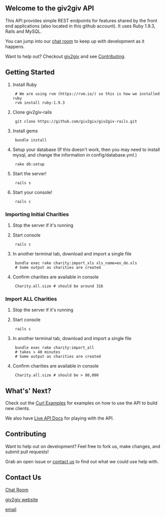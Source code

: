 ## Welcome to the giv2giv API

This API provides simple REST endpoints for features shared by the front end applications (also located in this github account). It uses Ruby 1.9.3, Rails and MySQL.

You can jump into our [chat room](https://lightcastle.campfirenow.com/4d2e5) to keep up with development as it happens.

Want to help out? Checkout [giv2giv](http://www.giv2giv.org) and see [Contributing](#contributing).

## Getting Started

1. Install Ruby

        # We are using rvm (https://rvm.io/) so this is how we installed ruby
        rvm install ruby-1.9.3

2. Clone giv2giv-rails

        git clone https://github.com/giv2giv/giv2giv-rails.git

3. Install gems

        bundle install

4. Setup your database
(If this doesn't work, then you may need to install mysql, and change the
 information in config/database.yml.)

		rake db:setup
		

4. Start the server!

        rails s

5. Start your console!

        rails c

### Importing Initial Charities

1. Stop the server if it's running

2. Start console

        rails c

3. In another terminal tab, download and import a single file

        bundle exec rake charity:import_xls xls_name=eo_de.xls
        # Some output as charities are created

4. Confirm charities are available in console

        Charity.all.size # should be around 316

### Import ALL Charities

1. Stop the server if it's running

2. Start console

        rails c

3. In another terminal tab, download and import a single file

        bundle exec rake charity:import_all
        # takes > 40 minutes
        # Some output as charities are created

4. Confirm charities are available in console

        Charity.all.size # should be > 80,000

## What's' Next?

Check out the [Curl Examples](curl_examples.txt) for examples on how to use the API to build new clients.

We also have [Live API Docs](http://giv2giv.github.io/api-docs/) for playing with the API.

## Contributing

Want to help out on development? Feel free to fork us, make changes, and submit pull requests!

Grab an open issue or [contact us](#contact-us) to find out what we could use help with.


## Contact Us

[Chat Room](https://lightcastle.campfirenow.com/4d2e5)

[giv2giv website](http://www.giv2giv.org)

[email](mailto:info@giv2giv.org)

